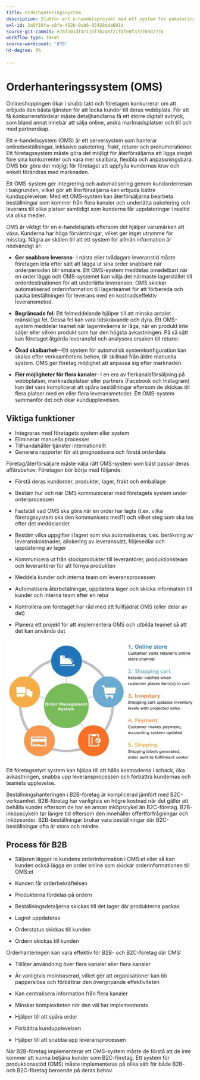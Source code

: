```yaml
---
title: Orderhanteringssystem
description: Slutför ert e-handelsprojekt med ett system för paketering, leverans och returer.
exl-id: 2a5f19fa-e8fe-452b-9ab6-65428dda691d
source-git-commit: e76f101df47116f7b246f21f0fe0fa72769d2776
workflow-type: tm+mt
source-wordcount: '878'
ht-degree: 0%

---
```


# Orderhanteringssystem (OMS)

Onlineshoppingen ökar i snabb takt och företagen konkurrerar om att erbjuda den bästa tjänsten för att locka kunder till deras webbplats. För att få konkurrensfördelar måste detaljhandlarna få ett större digitalt avtryck, som bland annat innebär att sälja online, andra marknadsplatser och till och med partnerskap.

Ett e-handelssystem (OMS) är ett serversystem som hanterar onlinebeställningar, inklusive paketering, frakt, returer och prenumerationer. Ett företagssystem måste göra det möjligt för återförsäljarna att ligga steget före sina konkurrenter och vara mer skalbara, flexibla och anpassningsbara. OMS bör göra det möjligt för företaget att uppfylla kundernas krav och enkelt förändras med marknaden.

Ett OMS-system ger integrering och automatisering genom kundorderresan i bakgrunden, vilket gör att återförsäljarna kan erbjuda bättre kundupplevelser. Med ett OMS-system kan återförsäljarna bearbeta beställningar som kommer från flera kanaler och underlätta paketering och leverans till olika platser samtidigt som kunderna får uppdateringar i realtid via olika medier.

OMS är viktigt för en e-handelsplats eftersom det hjälper varumärken att växa. Kunderna har höga förväntningar, vilket ger inget utrymme för misstag. Några av skälen till att ett system för allmän information är nödvändigt är:

- **Ger snabbare leverans**- I nästa eller tvådagars leveranstid måste företagen leta efter sätt att lägga ut sina order snabbare när orderperioden blir smalare. Ett OMS-system meddelas omedelbart när en order läggs och OMS-systemet kan välja det närmaste lagerstället till orderdestinationen för att underlätta leveransen. OMS skickar automatiserad orderinformation till lagerteamet för att förbereda och packa beställningen för leverans med en kostnadseffektiv leveransmetod.

- **Begränsade fel**: Ett felmeddelande hjälper till att minska antalet mänskliga fel. Dessa fel kan vara tidskrävande och dyra. Ett OMS-system meddelar teamet när lagernivåerna är låga, när en produkt inte säljer eller vilken produkt som har den högsta avkastningen. På så sätt kan företaget åtgärda leveransfel och analysera orsaken till returer.

- **Ökad skalbarhet**—Ett system för automatisk systemkonfiguration kan skalas efter verksamhetens behov, till skillnad från äldre manuella system. OMS ger företag möjlighet att anpassa sig efter marknaden.

- **Fler möjligheter för flera kanaler**- I en era av flerkanalsförsäljning på webbplatser, marknadsplatser eller partners (Facebook och Instagram) kan det vara komplicerat att spåra beställningar eftersom de skickas till flera platser med en eller flera leveransmetoder. Ett OMS-system sammanför det och ökar kundupplevelsen.

## Viktiga funktioner

- Integreras med företagets system eller system
- Eliminerar manuella processer
- Tillhandahåller tjänster internationellt
- Generera rapporter för att prognostisera och förstå orderdata

Företag/återförsäljare måste välja rätt OMS-system som bäst passar deras affärsbehov. Företagen bör börja med följande:

- Förstå deras kundorder, produkter, lager, frakt och emballage

- Bestäm hur och när OMS kommunicerar med företagets system under orderprocessen

- Fastställ vad OMS ska göra när en order har lagts (t.ex. vilka företagssystem ska den kommunicera med?) och vilket steg som ska tas efter det meddelandet

- Bestäm vilka uppgifter i lagret som ska automatiseras, t.ex. beräkning av leveranskostnader, allokering av leveranssätt, följesedlar och uppdatering av lager

- Kommunicera ut från stockprodukter till leverantörer, produktionsteam och leverantörer för att förnya produkten

- Meddela kunder och interna team om leveransprocessen

- Automatisera återbetalningar, uppdatera lager och skicka information till kunder och interna team efter en retur

- Kontrollera om företaget har råd med ett fullfjädrat OMS (eller delar av det)

- Planera ett projekt för att implementera OMS och utbilda teamet så att det kan använda det

![Systemdiagram för orderhantering](../../assets/playbooks/order-management-system.png)

Ett företagsstyrt system kan hjälpa till att hålla kostnaderna i schack, öka avkastningen, snabba upp leveransprocessen och förbättra kundernas och teamets upplevelse.

Beställningshanteringen i B2B-företag är komplicerad jämfört med B2C-verksamhet. B2B-företag har vanligtvis en högre kostnad när det gäller att behålla kunder eftersom de har en annan inköpscykel än B2C-företag. B2B-inköpscykeln tar längre tid eftersom den innehåller offertförfrågningar och inköpsorder. B2B-beställningar brukar vara beställningar där B2C-beställningar ofta är stora och mindre.

## Process för B2B

- Säljaren lägger in kundens orderinformation i OMS:et eller så kan kunden också lägga en order online som skickar orderinformationen till OMS:et

- Kunden får orderbekräftelsen

- Produkterna fördelas på ordern

- Beställningsdetaljerna skickas till det lager där produkterna packas

- Lagret uppdateras

- Orderstatus skickas till kunden

- Ordern skickas till kunden

Orderhanteringen kan vara effektiv för B2B- och B2C-företag där OMS:

- Tillåter användning över flera kanaler eller flera kanaler

- Är vanligtvis molnbaserad, vilket gör att organisationer kan bli papperslösa och förbättrar den övergripande effektiviteten

- Kan centralisera information från flera kanaler

- Minskar komplexiteten när den väl har implementerats

- Hjälper till att spåra order

- Förbättra kundupplevelsen

- Hjälper till att snabba upp leveransprocessen

När B2B-företag implementerar ett OMS-system måste de förstå att de inte kommer att kunna betjäna kunder som B2C-företag. Ett system för produktionsstöd (OMS) måste implementeras på olika sätt för både B2B- och B2C-företag beroende på deras behov.
